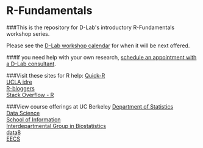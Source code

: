 # R-Fundamentals

###This is the repository for D-Lab's introductory R-Fundamentals workshop series.  

Please see the [D-Lab workshop calendar]() for when it will be next offered.  

###If you need help with your own research, [schedule an appointment with a D-Lab consultant](http://dlab.berkeley.edu/consulting).

###Visit these sites for R help: 
[Quick-R](http://statmethods.net/)  
[UCLA idre](http://www.ats.ucla.edu/stat/r/)  
[R-bloggers](https://www.r-bloggers.com/)  
[Stack Overflow - R](http://stackoverflow.com/questions/tagged/r)  

###View course offerings at UC Berkeley
[Department of Statistics](http://statistics.berkeley.edu/)  
[Data Science](http://data.berkeley.edu/)  
[School of Information](https://datascience.berkeley.edu/)  
[Interdepartmental Group in Biostatistics](https://www.stat.berkeley.edu/biostat/)  
[data8](http://data8.org/sp17/)  
[EECS](https://cs.berkeley.edu/)  